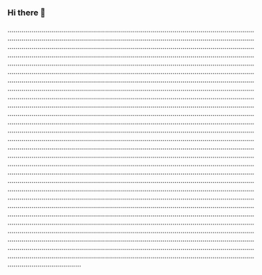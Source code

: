 ### Hi there 👋

.....................................................................................................................................................................................................................................................................................................................................................................................................................................................................................................................................................................................................................................................................................................................................................................................................................................................................................................................................................................................................................................................................................................................................................................................................................................................................................................................................................................................................................................................................................................................................................................................................................................................................................................................................................................................................................................................................................................................................................................................................................................................................................................................................................................................................................................................................................................................................................................................................................................................................................................................................................................................................................................................................................................................................................................................................................................................................................................................................................................................................................................................................................................................................................................................................................................................................................................................................................................................................................................................................................................................................................................................................................................................